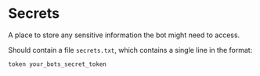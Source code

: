 # Secrets

A place to store any sensitive information the bot might need to access.

Should contain a file `secrets.txt`, which contains a single line in the format:

`token your_bots_secret_token`